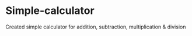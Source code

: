 # Simple-calculator
Created simple calculator for addition, subtraction, multiplication &amp; division
